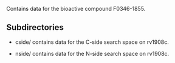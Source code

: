 Contains data for the bioactive compound F0346-1855.

## Subdirectories

- cside/ contains data for the C-side search space on rv1908c.

- nside/ contains data for the N-side search space on rv1908c.


